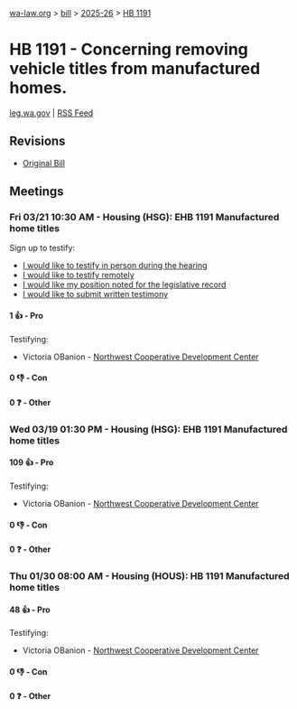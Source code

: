 [wa-law.org](/) > [bill](/bill/) > [2025-26](/bill/2025-26/) > [HB 1191](/bill/2025-26/hb/1191/)

# HB 1191 - Concerning removing vehicle titles from manufactured homes.
[leg.wa.gov](https://app.leg.wa.gov/billsummary?BillNumber=1191&Year=2025&Initiative=false) | [RSS Feed](./rss.xml)

## Revisions
* [Original Bill](1/)

## Meetings
### Fri 03/21 10:30 AM - Housing (HSG): EHB 1191 Manufactured home titles
Sign up to testify:
* [I would like to testify in person during the hearing](https://app.leg.wa.gov/csi/Testifier/Add?chamber=House&mId=33078&aId=165730&caId=26397&tId=1)
* [I would like to testify remotely](https://app.leg.wa.gov/csi/Testifier/Add?chamber=House&mId=33078&aId=165730&caId=26397&tId=2)
* [I would like my position noted for the legislative record](https://app.leg.wa.gov/csi/Testifier/Add?chamber=House&mId=33078&aId=165730&caId=26397&tId=3)
* [I would like to submit written testimony](https://app.leg.wa.gov/csi/Testifier/Add?chamber=House&mId=33078&aId=165730&caId=26397&tId=4)

#### 1 👍 - Pro
Testifying:
* Victoria OBanion - [Northwest Cooperative Development Center](/org/northwest_cooperative_development_center/)

#### 0 👎 - Con

#### 0 ❓ - Other

### Wed 03/19 01:30 PM - Housing (HSG): EHB 1191 Manufactured home titles
#### 109 👍 - Pro
Testifying:
* Victoria OBanion - [Northwest Cooperative Development Center](/org/northwest_cooperative_development_center/)

#### 0 👎 - Con

#### 0 ❓ - Other

### Thu 01/30 08:00 AM - Housing (HOUS): HB 1191 Manufactured home titles
#### 48 👍 - Pro
Testifying:
* Victoria OBanion - [Northwest Cooperative Development Center](/org/northwest_cooperative_development_center/)

#### 0 👎 - Con

#### 0 ❓ - Other
